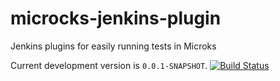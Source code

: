 # microcks-jenkins-plugin

Jenkins plugins for easily running tests in Microks

Current development version is `0.0.1-SNAPSHOT`. [![Build Status](https://travis-ci.org/microcks/microcks-jenkins-plugin.png?branch=master)](https://travis-ci.org/microcks/microcks-jenkins-plugin)
